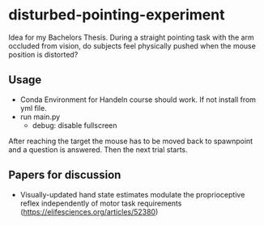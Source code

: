 # disturbed-pointing-experiment
Idea for my Bachelors Thesis. 
During a straight pointing task with the arm occluded from vision, do subjects feel physically pushed when the mouse position is distorted?

## Usage
- Conda Environment for Handeln course should work. If not install from yml file.
- run main.py
	- debug: disable fullscreen
	<!---
	- distortion (-d): set to either random (default), none, straight, rotate, repell, burst
	-->

After reaching the target the mouse has to be moved back to spawnpoint and a question is answered. Then the next trial starts.

## Papers for discussion
- Visually-updated hand state estimates modulate the proprioceptive reflex independently of motor task requirements (https://elifesciences.org/articles/52380)
